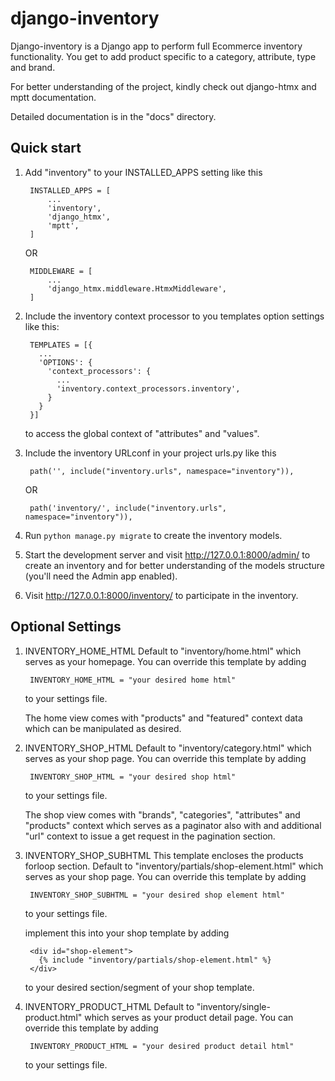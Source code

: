 # django-inventory

Django-inventory is a Django app to perform full Ecommerce inventory functionality. You get to add product specific to a category, attribute, type and brand.

For better understanding of the project, kindly check out django-htmx and mptt documentation.

Detailed documentation is in the "docs" directory.

## Quick start


1) Add "inventory" to your INSTALLED_APPS setting like this

        INSTALLED_APPS = [
            ...
            'inventory',
            'django_htmx',
            'mptt',
        ]
    
    OR

        MIDDLEWARE = [
            ...
            'django_htmx.middleware.HtmxMiddleware',
        ]

2) Include the inventory context processor to you templates option settings like this:

        TEMPLATES = [{
          ...
          'OPTIONS': {
            'context_processors': {
              ...
              'inventory.context_processors.inventory',
            }
          }
        }]
    
    to access the global context of "attributes" and "values".

3) Include the inventory URLconf in your project urls.py like this

        path('', include("inventory.urls", namespace="inventory")),
    
    OR

        path('inventory/', include("inventory.urls", namespace="inventory")),
   

4) Run ``python manage.py migrate`` to create the inventory models.

5) Start the development server and visit http://127.0.0.1:8000/admin/
   to create an inventory and for better understanding of the models structure (you'll need the Admin app enabled).

6) Visit http://127.0.0.1:8000/inventory/ to participate in the inventory.

## Optional Settings

1) INVENTORY_HOME_HTML
  Default to "inventory/home.html" which serves as your homepage. You can override this template by adding

        INVENTORY_HOME_HTML = "your desired home html"
  
    to your settings file.
  
    The home view comes with "products" and "featured" context data which can be manipulated as desired.

2) INVENTORY_SHOP_HTML
  Default to "inventory/category.html" which serves as your shop page. You can override this template by adding 

        INVENTORY_SHOP_HTML = "your desired shop html" 
    
    to your settings file.
  
    The shop view comes with "brands", "categories", "attributes" and "products" context which serves as a paginator also with and additional "url" context to issue a get request in the pagination section.

3) INVENTORY_SHOP_SUBHTML
  This template encloses the products forloop section.
  Default to "inventory/partials/shop-element.html" which serves as your shop page. You can override this template by adding 

        INVENTORY_SHOP_SUBHTML = "your desired shop element html" 
    
    to your settings file.
  
    implement this into your shop template by adding

        <div id="shop-element">
          {% include "inventory/partials/shop-element.html" %}
        </div>
    
    to your desired section/segment of your shop template.

4) INVENTORY_PRODUCT_HTML
  Default to "inventory/single-product.html" which serves as your product detail page. You can override this template by adding 

        INVENTORY_PRODUCT_HTML = "your desired product detail html" 
    
    to your settings file.
  